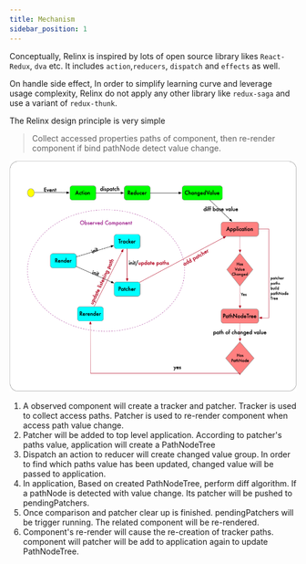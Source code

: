 ```yaml
---
title: Mechanism
sidebar_position: 1
---
```


Conceptually, Relinx is inspired by lots of open source library likes `React-Redux`, `dva` etc. It includes `action`,`reducers`, `dispatch` and `effects` as well.

On handle side effect, In order to simplify learning curve and leverage usage complexity, Relinx do not apply any other library like `redux-saga` and use a variant of `redux-thunk`.

The Relinx design principle is very simple

> Collect accessed properties paths of component, then re-render component if bind pathNode detect value change.

![flow](./assets/flow.png)

1. A observed component will create a tracker and patcher. Tracker is used to collect access paths. Patcher is used to re-render component when access path value change.
2. Patcher will be added to top level application. According to patcher's paths value, application will create a PathNodeTree
3. Dispatch an action to reducer will create changed value group. In order to find which paths value has been updated, changed value will be passed to application.
4. In application, Based on created PathNodeTree, perform diff algorithm. If a pathNode is detected with value change. Its patcher will be pushed to pendingPatchers.
5. Once comparison and patcher clear up is finished. pendingPatchers will be trigger running. The related component will be re-rendered.
6. Component's re-render will cause the re-creation of tracker paths. component will patcher will be add to application again to update PathNodeTree.
